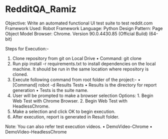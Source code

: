 # RedditQA_Ramiz

Objective: Write an automated functional UI test suite to test reddit.com
Framework Used: Robot Framework
Language: Python
Design Pattern: Page Object Model
Browser: Chrome. Version 90.0.4430.85 (Official Build) (64-bit)

Steps for Execution:-
1.	Clone repository from git on Local Drive
    •	Command: git clone <repository path>
2.	Run pip install -r requirements.txt to install dependencies on the local machine. It should be run in the same location where repository is cloned.
3.	Execute following command from root folder of the project:-
    •	[Command] robot -d Results Tests
    •	Results is the directory for report generation
    •	Tests is the suite name.
4.	User will be prompted to make a browser selection
    Options: 1. Begin Web Test with Chrome Browser.
             2. Begin Web Test with HeadlessChrome.
5.	Make a selection and click OK to begin execution.
6.	After execution, report is generated in Result folder.

Note: You can also refer test execution videos.
•	DemoVideo-Chrome
•	DemoVideo-HeadlessChrome


